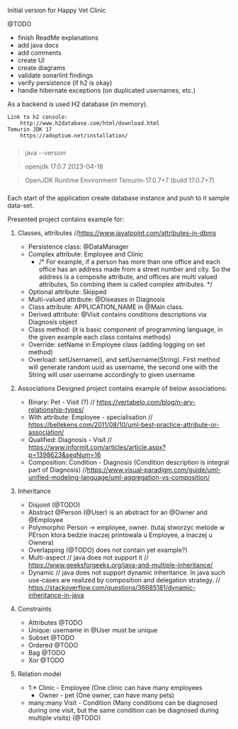 Initial version for Happy Vet Clinic

@TODO
- finish ReadMe explanations
- add java docs
- add comments
- create UI
- create diagrams
- validate sonarlint findings
- verify persistence (if h2 is okay)
- handle hibernate exceptions (on duplicated usernames, etc.)

As a backend is used H2 database (in memory).

    Link to h2 console:
        http://www.h2database.com/html/download.html
    Temurin JDK 17
        https://adoptium.net/installation/
###
> java --version

> openjdk 17.0.7 2023-04-18

> OpenJDK Runtime Environment Temurin-17.0.7+7 (build 17.0.7+7)
###

Each start of the application create database instance and push to it sample data-set.

Presented project contains example for:

1. Classes, attributes
//https://www.javatpoint.com/attributes-in-dbms
    - Persistence class: @DataManager
    - Complex attribute: Employee and Clinic
      - /* For example, if a person has more than one office and each office has an address made from a street number and city. So the address is a composite attribute, and offices are multi valued attributes, So combing them is called complex attributes. */
    - Optional attribute: Skipped
    - Multi-valued attribute: @Diseases in Diagnosis
    - Class attribute: APPLICATION_NAME in @Main class.
    - Derived attribute: @Visit contains conditions descriptions via Diagnosis object
    - Class method: (it is basic component of programming language, in the given example each class contains methods)
    - Override: setName in Employee class (adding logging on set method)
    - Overload: setUsername(), and setUsername(String). First method will generate random uuid as username, the second one with the String will user username accordingly to given username


2. Associations
Designed project contains example of below associations:
    - Binary: Pet - Visit (?) // https://vertabelo.com/blog/n-ary-relationship-types/
    - With attribute: Employee - specialisation // https://bellekens.com/2011/08/10/uml-best-practice-attribute-or-association/
    - Qualified: Diagnosis - Visit // https://www.informit.com/articles/article.aspx?p=1398623&seqNum=16
    - Composition: Condition - Diagnosis (Condition description is integral part of Diagnosis) //https://www.visual-paradigm.com/guide/uml-unified-modeling-language/uml-aggregation-vs-composition/

3. Inheritance
    - Disjoint (@TODO)
    - Abstract @Person (@User) is an abstract for an @Owner and @Employee
    - Polymorphic Person -> employee, owner. (tutaj stworzyc metode w PErson ktora bedzie inaczej printowala u Employee, a inaczej u Ownera)
    - Overlapping (@TODO) does not contain yet example?)
    - Multi-aspect // java does not support it // https://www.geeksforgeeks.org/java-and-multiple-inheritance/
    - Dynamic // java does not support dynamic inheritance. In java such use-cases are realized by composition and delegation strategy.
    // https://stackoverflow.com/questions/36685181/dynamic-inheritance-in-java

4. Constraints
    - Attributes @TODO
    - Unique: username in @User must be unique
    - Subset @TODO
    - Ordered @TODO
    - Bag @TODO
    - Xor @TODO

5. Relation model
    - 1:*  Clinic - Employee (One clinic can have many employees
       - Owner - pet (One owner, can have many pets)
    - many:many Visit - Condition (Many conditions can be diagnosed during one visit,
        but  the same condition can be diagnosed during multiple visits) (@TODO)